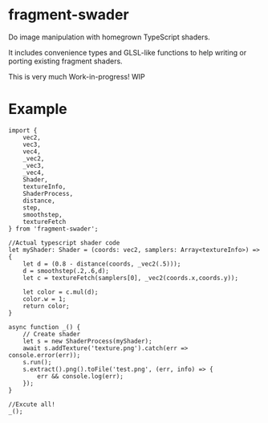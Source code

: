 fragment-swader
======

Do image manipulation with homegrown TypeScript shaders. 

It includes convenience types and GLSL-like functions to help 
writing or porting existing fragment shaders.

This is very much Work-in-progress! WIP

# Example

```
import {
    vec2,
    vec3,
    vec4,
    _vec2,
    _vec3,
    _vec4,
    Shader,
    textureInfo,
    ShaderProcess,
    distance,
    step,
    smoothstep,
    textureFetch
} from 'fragment-swader';

//Actual typescript shader code
let myShader: Shader = (coords: vec2, samplers: Array<textureInfo>) => {
    let d = (0.8 - distance(coords, _vec2(.5)));
    d = smoothstep(.2,.6,d);
    let c = textureFetch(samplers[0], _vec2(coords.x,coords.y));
    
    let color = c.mul(d);
    color.w = 1;
    return color;
}

async function _() {
    // Create shader
    let s = new ShaderProcess(myShader);
    await s.addTexture('texture.png').catch(err => console.error(err));
    s.run();
    s.extract().png().toFile('test.png', (err, info) => {
        err && console.log(err);
    });
}

//Excute all!
_();
```
